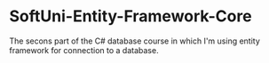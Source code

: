 # SoftUni-Entity-Framework-Core

The secons part of the C# database course in which 
I'm using entity framework for connection to a database.